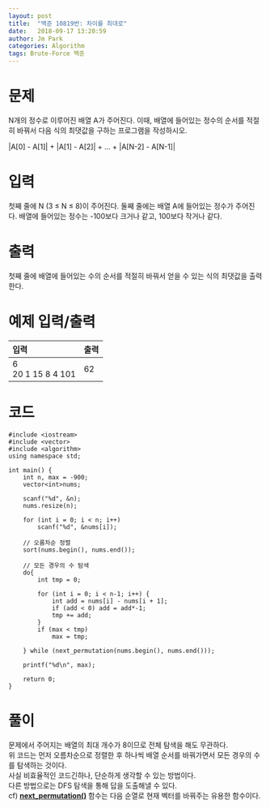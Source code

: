 ```yaml
---
layout: post
title:  "백준 10819번: 차이를 최대로"
date:   2018-09-17 13:20:59
author: Jm Park
categories: Algorithm
tags: Brute-Force 백준
---
```


# 문제
N개의 정수로 이루어진 배열 A가 주어진다. 이때, 배열에 들어있는 정수의 순서를 적절히 바꿔서 다음 식의 최댓값을 구하는 프로그램을 작성하시오.  

|A[0] - A[1]| + |A[1] - A[2]| + ... + |A[N-2] - A[N-1]|

# 입력
첫째 줄에 N (3 ≤ N ≤ 8)이 주어진다. 둘째 줄에는 배열 A에 들어있는 정수가 주어진다. 배열에 들어있는 정수는 -100보다 크거나 같고, 100보다 작거나 같다.

# 출력
첫째 줄에 배열에 들어있는 수의 순서를 적절히 바꿔서 얻을 수 있는 식의 최댓값을 출력한다.

# 예제 입력/출력

| 입력 | 출력 |
| :--- | :--- |  
| 6<br>20 1 15 8 4 101 | 62 |

# 코드
```{.cpp}
#include <iostream>
#include <vector>
#include <algorithm>
using namespace std;

int main() {
	int n, max = -900;
	vector<int>nums;

	scanf("%d", &n);
	nums.resize(n);

	for (int i = 0; i < n; i++)
		scanf("%d", &nums[i]);

	// 오름차순 정렬
	sort(nums.begin(), nums.end());

	// 모든 경우의 수 탐색
	do{
		int tmp = 0;

		for (int i = 0; i < n-1; i++) {
			int add = nums[i] - nums[i + 1];
			if (add < 0) add = add*-1;
			tmp += add;
		}
		if (max < tmp)
			max = tmp;

	} while (next_permutation(nums.begin(), nums.end()));

	printf("%d\n", max);

	return 0;
}
```

# 풀이
문제에서 주어지는 배열의 최대 개수가 8이므로 전체 탐색을 해도 무관하다.  
위 코드는 먼저 오름차순으로 정렬한 후 하나씩 배열 순서를 바꿔가면서 모든 경우의 수를 탐색하는 것이다.  
사실 비효율적인 코드긴하나, 단순하게 생각할 수 있는 방법이다.  
다른 방법으로는 DFS 탐색을 통해 답을 도출해낼 수 있다.  
cf) [**next_permutation()**](https://en.cppreference.com/w/cpp/algorithm/next_permutation) 함수는 다음 순열로 현재 벡터를 바꿔주는 유용한 함수이다.